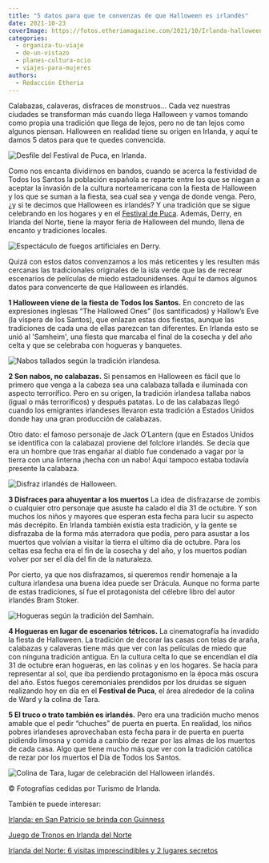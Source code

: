 ```yaml
---
title: "5 datos para que te convenzas de que Halloween es irlandés"
date: 2021-10-23
coverImage: https://fotos.etheriamagazine.com/2021/10/Irlanda-halloween-Fuegos-de-Samhain.jpg
categories: 
  - organiza-tu-viaje
  - de-un-vistazo
  - planes-cultura-ocio
  - viajes-para-mujeres
authors: 
  - Redacción Etheria
---
```


Calabazas, calaveras, disfraces de monstruos… Cada vez nuestras ciudades se transforman 
más cuando llega Halloween y vamos tomando como propia una tradición que llega de lejos, 
pero no de tan lejos como algunos piensan. Halloween en realidad tiene su origen en 
Irlanda, y aquí te damos 5 datos para que te quedes convencida. 

![Desfile del Festival de Puca, en Irlanda.](https://fotos.etheriamagazine.com/2021/10/irlanda-halloween-Puca-Festival.jpg "Desfile del Festival de Puca, en Irlanda.")

Como nos encanta dividirnos en bandos, cuando se acerca la festividad de Todos los 
Santos la población española se reparte entre los que se niegan a aceptar la invasión de 
la cultura norteamericana con la fiesta de Halloween y los que se suman a la fiesta, sea 
cual sea y venga de donde venga. Pero, ¿y si te decimos que Halloween es irlandés? Y una 
tradición que se sigue celebrando en los hogares y en el [Festival de 
Puca](https://www.pucafestival.com/). Además, Derry, en Irlanda del Norte, tiene la 
mayor feria de Halloween del mundo, llena de encanto y tradiciones locales. 

![Espectáculo de fuegos artificiales en Derry.](https://fotos.etheriamagazine.com/2021/10/Irlanda-halloween-Espectáculo-fuegos-artificiales-de-Derry.jpg "Espectáculo de fuegos artificiales en Derry.")

Quizá con estos datos convenzamos a los más reticentes y les resulten más cercanas las 
tradicionales originales de la isla verde que las de recrear escenarios de películas de 
miedo estadounidenses. Aquí te damos algunos datos para convencerte de que Halloween es 
irlandés. 

**1 Halloween viene de la fiesta de Todos los Santos.** En concreto de las expresiones 
inglesas “The Hallowed Ones” (los santificados) y Hallow’s Eve (la víspera de los 
Santos), que enlazan estas dos fiestas, aunque las tradiciones de cada una de ellas 
parezcan tan diferentes. En Irlanda esto se unió al 'Samheim', una fiesta que marcaba el 
final de la cosecha y del año celta y que se celebraba con hogueras y banquetes. 

![Nabos tallados según la tradición irlandesa.](https://fotos.etheriamagazine.com/2021/10/Irlanda-halloween-Nabos-tallados.jpg "Nabos tallados según la tradición irlandesa.")

**2 Son nabos, no calabazas.** Si pensamos en Halloween es fácil que lo primero que 
venga a la cabeza sea una calabaza tallada e iluminada con aspecto terrorífico. Pero en 
su origen, la tradición irlandesa tallaba nabos (igual o más terroríficos) y después 
patatas. Lo de las calabazas llegó cuando los emigrantes irlandeses llevaron esta 
tradición a Estados Unidos donde hay una gran producción de calabazas. 

Otro dato: el famoso personaje de Jack O’Lantern (que en Estados Unidos se identifica 
con la calabaza) proviene del folclore irlandés. Se decía que era un hombre que tras 
engañar al diablo fue condenado a vagar por la tierra con una linterna ¡hecha con un 
nabo! Aquí tampoco estaba todavía presente la calabaza. 

![Disfraz irlandés de Halloween.](https://fotos.etheriamagazine.com/2021/10/irlanda-halloween-disfraz.jpg "Disfraz irlandés de Halloween.")

**3 Disfraces para ahuyentar a los muertos** La idea de disfrazarse de zombis o 
cualquier otro personaje que asuste ha calado el día 31 de octubre. Y son muchos los 
niños y mayores que esperan esta fecha para lucir su aspecto más decrépito. En Irlanda 
también existía esta tradición, y la gente se disfrazaba de la forma más aterradora que 
podía, pero para asustar a los muertos que volvían a visitar la tierra el último día de 
octubre. Para los celtas esa fecha era el fin de la cosecha y del año, y los muertos 
podían volver por ser el día del fin de la naturaleza. 

Por cierto, ya que nos disfrazamos, si queremos rendir homenaje a la cultura irlandesa 
una buena idea puede ser Drácula. Aunque no forma parte de estas tradiciones, sí fue el 
protagonista del célebre libro del autor irlandés Bram Stoker. 

![Hogueras según la tradición del Samhain.](https://fotos.etheriamagazine.com/2021/10/Irlanda-halloween-Fuegos-de-Samhain.jpg "Hogueras según la tradición del Samhain.")

**4 Hogueras en lugar de escenarios tétricos.** La cinematografía ha invadido la fiesta 
de Halloween. La tradición de decorar las casas con telas de araña, calabazas y 
calaveras tiene más que ver con las películas de miedo que con ninguna tradición 
antigua. En la cultura celta lo que se encendían el día 31 de octubre eran hogueras, en 
las colinas y en los hogares. Se hacía para representar al sol, que iba perdiendo 
protagonismo en la época más oscura del año. Estos fuegos ceremoniales prendidos por los 
druidas se siguen realizando hoy en día en el **Festival de Puca**, el área alrededor de 
la colina de Ward y la colina de Tara. 

**5 El truco o trato también es irlandés.** Pero era una tradición mucho menos amable 
que el pedir “chuches” de puerta en puerta. En realidad, los niños pobres irlandeses 
aprovechaban esta fecha para ir de puerta en puerta pidiendo limosna y comida a cambio 
de rezar por las almas de los muertos de cada casa. Algo que tiene mucho más que ver con 
la tradición católica de rezar por los muertos el Día de Todos los Santos. 

![Colina de Tara, lugar de celebración del Halloween irlandés.](https://fotos.etheriamagazine.com/2021/10/Irlanda-halloween-Colina-de-Tara.jpg "Colina de Tara, lugar de celebración del Halloween irlandés.")

© Fotografías cedidas por Turismo de Irlanda. 

También te puede interesar: 

[Irlanda: en San Patricio se brinda con 
Guinness](https://etheriamagazine.com/2019/03/04/celebrar-san-patricio-dublin/) 

[Juego de Tronos en Irlanda del 
Norte](https://etheriamagazine.com/2018/07/02/juego-de-tronos-en-irlanda-del-norte/) 

[Irlanda del Norte: 6 visitas imprescindibles y 2 lugares 
secretos](https://etheriamagazine.com/2021/05/31/8-visitas-increibles-en-irlanda-del-norte/)
